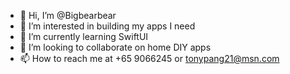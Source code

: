 - 👋 Hi, I’m @Bigbearbear
- 👀 I’m interested in building my apps I need
- 🌱 I’m currently learning SwiftUI
- 💞️ I’m looking to collaborate on home DIY apps
- 📫 How to reach me at +65 9066245 or tonypang21@msn.com

<!---
Bigbearbear/Bigbearbear is a ✨ special ✨ repository because its `README.md` (this file) appears on your GitHub profile.
You can click the Preview link to take a look at your changes.
--->
